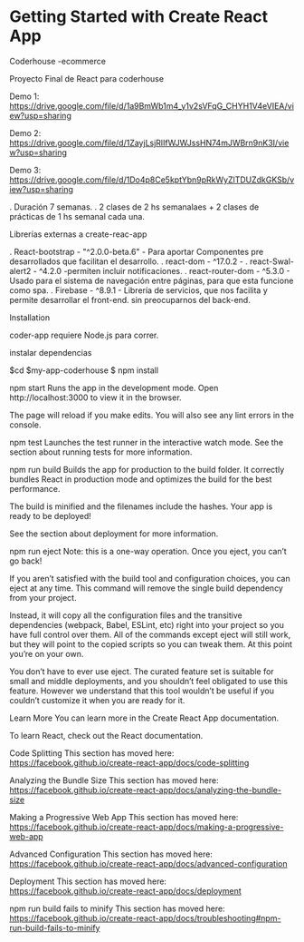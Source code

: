# Getting Started with Create React App

Coderhouse -ecommerce

Proyecto Final de React para coderhouse

Demo 1: https://drive.google.com/file/d/1a9BmWb1m4_y1v2sVFqG_CHYH1V4eVIEA/view?usp=sharing


Demo 2: https://drive.google.com/file/d/1ZayjLsjRlIfWJWJssHN74mJWBrn9nK3I/view?usp=sharing


Demo 3: https://drive.google.com/file/d/1Do4p8Ce5kptYbn9pRkWyZlTDUZdkGKSb/view?usp=sharing

. Duración 7 semanas. . 2 clases de 2 hs semanalaes + 2 clases de prácticas de 1 hs semanal cada una.

Librerías externas a create-reac-app

. React-bootstrap - "^2.0.0-beta.6" - Para aportar Componentes pre desarrollados que facilitan el desarrollo. . react-dom - ^17.0.2 - . react-Swal-alert2 - ^4.2.0 -permiten incluir notificaciones. . react-router-dom - ^5.3.0 - Usado para el sistema de navegación entre páginas, para que esta funcione como spa. . Firebase - ^8.9.1 - Librería de servicios, que nos facilita y permite desarrollar el front-end. sin preocuparnos del back-end.

Installation

coder-app requiere Node.js para correr.

instalar dependencias

$cd $my-app-coderhouse $ npm install

npm start
Runs the app in the development mode.
Open http://localhost:3000 to view it in the browser.

The page will reload if you make edits.
You will also see any lint errors in the console.

npm test
Launches the test runner in the interactive watch mode.
See the section about running tests for more information.

npm run build
Builds the app for production to the build folder.
It correctly bundles React in production mode and optimizes the build for the best performance.

The build is minified and the filenames include the hashes.
Your app is ready to be deployed!

See the section about deployment for more information.

npm run eject
Note: this is a one-way operation. Once you eject, you can’t go back!

If you aren’t satisfied with the build tool and configuration choices, you can eject at any time. This command will remove the single build dependency from your project.

Instead, it will copy all the configuration files and the transitive dependencies (webpack, Babel, ESLint, etc) right into your project so you have full control over them. All of the commands except eject will still work, but they will point to the copied scripts so you can tweak them. At this point you’re on your own.

You don’t have to ever use eject. The curated feature set is suitable for small and middle deployments, and you shouldn’t feel obligated to use this feature. However we understand that this tool wouldn’t be useful if you couldn’t customize it when you are ready for it.

Learn More
You can learn more in the Create React App documentation.

To learn React, check out the React documentation.

Code Splitting
This section has moved here: https://facebook.github.io/create-react-app/docs/code-splitting

Analyzing the Bundle Size
This section has moved here: https://facebook.github.io/create-react-app/docs/analyzing-the-bundle-size

Making a Progressive Web App
This section has moved here: https://facebook.github.io/create-react-app/docs/making-a-progressive-web-app

Advanced Configuration
This section has moved here: https://facebook.github.io/create-react-app/docs/advanced-configuration

Deployment
This section has moved here: https://facebook.github.io/create-react-app/docs/deployment

npm run build fails to minify
This section has moved here: https://facebook.github.io/create-react-app/docs/troubleshooting#npm-run-build-fails-to-minify